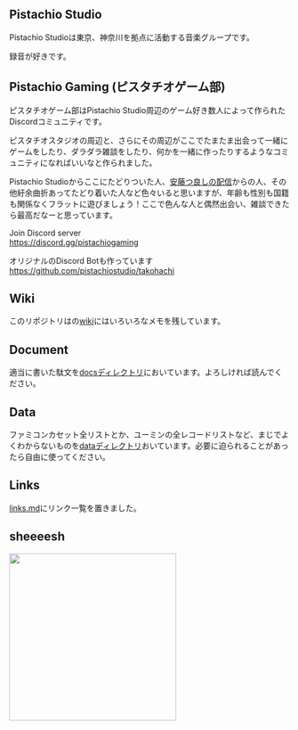 ## Pistachio Studio

Pistachio Studioは東京、神奈川を拠点に活動する音楽グループです。

録音が好きです。

## Pistachio Gaming (ピスタチオゲーム部)

ピスタチオゲーム部はPistachio Studio周辺のゲーム好き数人によって作られたDiscordコミュニティです。

ピスタチオスタジオの周辺と、さらにその周辺がここでたまたま出会って一緒にゲームをしたり、ダラダラ雑談をしたり、何かを一緒に作ったりするようなコミュニティになればいいなと作られました。  
  
Pistachio Studioからここにたどりついた人、[安藤つ良しの配信](https://www.twitch.tv/tsuyoshi_ando)からの人、その他紆余曲折あってたどり着いた人など色々いると思いますが、年齢も性別も国籍も関係なくフラットに遊びましょう！ここで色んな人と偶然出会い、雑談できたら最高だなーと思っています。  

Join Discord server  
https://discord.gg/pistachiogaming

オリジナルのDiscord Botも作っています  
https://github.com/pistachiostudio/takohachi

## Wiki

このリポジトリはの[wiki](https://github.com/pistachiostudio/gaming/wiki)にはいろいろなメモを残しています。  

## Document

適当に書いた駄文を[docsディレクトリ](https://github.com/pistachiostudio/gaming/tree/main/docs)においています。よろしければ読んでください。  


## Data

ファミコンカセット全リストとか、ユーミンの全レコードリストなど、まじでよくわからないものを[dataディレクトリ](https://github.com/pistachiostudio/gaming/tree/main/data)おいています。必要に迫られることがあったら自由に使ってください。

## Links

[links.md](https://github.com/pistachiostudio/gaming/blob/main/links.md)にリンク一覧を置きました。

## sheeeesh

<img src="https://user-images.githubusercontent.com/4445606/129143937-ce2f95cc-3a98-4030-bc3c-b2f37a96b0f4.gif" width="300">  
